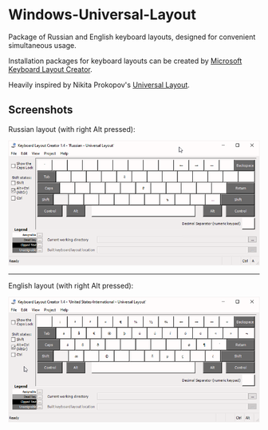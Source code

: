 # Windows-Universal-Layout
Package of Russian and English keyboard layouts, designed for convenient simultaneous usage.

Installation packages for keyboard layouts can be created by [Microsoft Keyboard Layout Creator](https://www.microsoft.com/en-us/download/details.aspx?id=22339).

Heavily inspired by Nikita Prokopov's [Universal Layout](https://github.com/tonsky/Universal-Layout).

## Screenshots

Russian layout (with right Alt pressed):

![Russian keyboard screenshot](./images/ru-ul.png)

-----

English layout (with right Alt pressed):

![Russian keyboard screenshot](./images/en-ul.png)